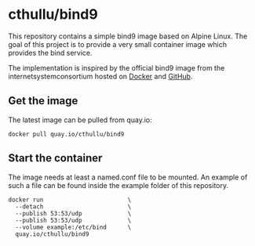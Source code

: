 # cthullu/bind9

This repository contains a simple bind9 image based on Alpine Linux.
The goal of this project is to provide a very small container image which provides the bind
service.

The implementation is inspired by the official bind9 image from the internetsystemconsortium
hosted on [Docker][1] and [GitHub][2].

## Get the image

The latest image can be pulled from quay.io:

    docker pull quay.io/cthullu/bind9

## Start the container

The image needs at least a named.conf file to be mounted. An example of such a file can be
found inside the example folder of this repository.

    docker run                        \
      --detach                        \
      --publish 53:53/udp             \
      --publish 53:53/udp             \
      --volume example:/etc/bind      \
      quay.io/cthullu/bind9

[1]: https://hub.docker.com/r/internetsystemsconsortium/bind9
[2]: https://github.com/isc-projects/bind9-docker
